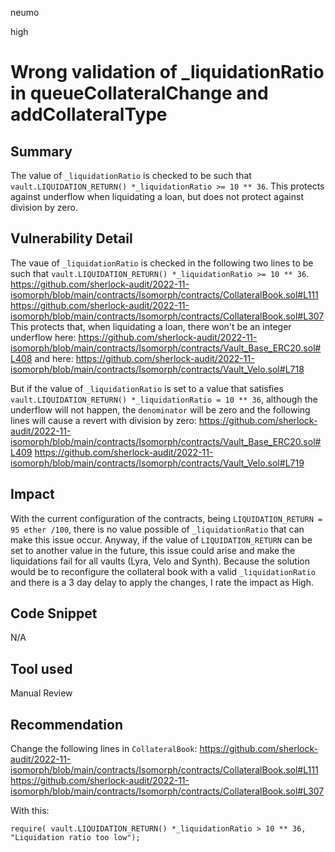 neumo

high

# Wrong validation of _liquidationRatio in queueCollateralChange and addCollateralType

## Summary
The value of `_liquidationRatio` is checked to be such that `vault.LIQUIDATION_RETURN() *_liquidationRatio >= 10 ** 36`. This protects against underflow when liquidating a loan, but does not protect against division by zero.

## Vulnerability Detail
The vaue of `_liquidationRatio` is checked in the following two lines to be such that `vault.LIQUIDATION_RETURN() *_liquidationRatio >= 10 ** 36`.
https://github.com/sherlock-audit/2022-11-isomorph/blob/main/contracts/Isomorph/contracts/CollateralBook.sol#L111
https://github.com/sherlock-audit/2022-11-isomorph/blob/main/contracts/Isomorph/contracts/CollateralBook.sol#L307
This protects that, when liquidating a loan, there won't be an integer underflow here:
https://github.com/sherlock-audit/2022-11-isomorph/blob/main/contracts/Isomorph/contracts/Vault_Base_ERC20.sol#L408
and here:
https://github.com/sherlock-audit/2022-11-isomorph/blob/main/contracts/Isomorph/contracts/Vault_Velo.sol#L718

But if the value of `_liquidationRatio` is set to a value that satisfies `vault.LIQUIDATION_RETURN() *_liquidationRatio = 10 ** 36`, although the underflow will not happen, the `denominator` will be zero and the following lines will cause a revert with division by zero:
https://github.com/sherlock-audit/2022-11-isomorph/blob/main/contracts/Isomorph/contracts/Vault_Base_ERC20.sol#L409
https://github.com/sherlock-audit/2022-11-isomorph/blob/main/contracts/Isomorph/contracts/Vault_Velo.sol#L719

## Impact
With the current configuration of the contracts, being `LIQUIDATION_RETURN = 95 ether /100`, there is no value possible of `_liquidationRatio` that can make this issue occur. Anyway, if the value of `LIQUIDATION_RETURN` can be set to another value in the future, this issue could arise and make the liquidations fail for all vaults (Lyra, Velo and Synth). Because the solution would be to reconfigure the collateral book with a valid `_liquidationRatio` and there is a 3 day delay to apply the changes, I rate the impact as High. 

## Code Snippet
N/A

## Tool used

Manual Review

## Recommendation
Change the following lines in `CollateralBook`:
https://github.com/sherlock-audit/2022-11-isomorph/blob/main/contracts/Isomorph/contracts/CollateralBook.sol#L111
https://github.com/sherlock-audit/2022-11-isomorph/blob/main/contracts/Isomorph/contracts/CollateralBook.sol#L307

With this:
```solidity
require( vault.LIQUIDATION_RETURN() *_liquidationRatio > 10 ** 36, "Liquidation ratio too low");
```